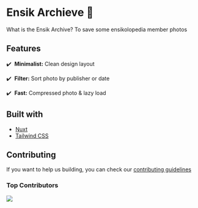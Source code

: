 # Ensik Archieve 📁

What is the Ensik Archive? To save some ensikolopedia member photos

## Features

✔️ &nbsp;**Minimalist:** Clean design layout

✔️ &nbsp;**Filter:** Sort photo by publisher or date

✔️ &nbsp;**Fast:** Compressed photo & lazy load

## Built with

- [Nuxt](https://nuxt.com/)
- [Tailwind CSS](https://tailwindcss.com/)

## Contributing

If you want to help us building, you can check our
[contributing guidelines](CONTRIBUTING.md)

### Top Contributors

<a href="https://github.com/ose-id/ensik-archieve/graphs/contributors">
  <img src="https://contrib.rocks/image?repo=ose-id/ensik-archieve" />
</a>
